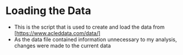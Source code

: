 # Loading the Data
* This is the script that is used to create and load the data from [https://www.acleddata.com/data/]
* As the data file contained information unnecessary to my analysis, changes were made to the current data
